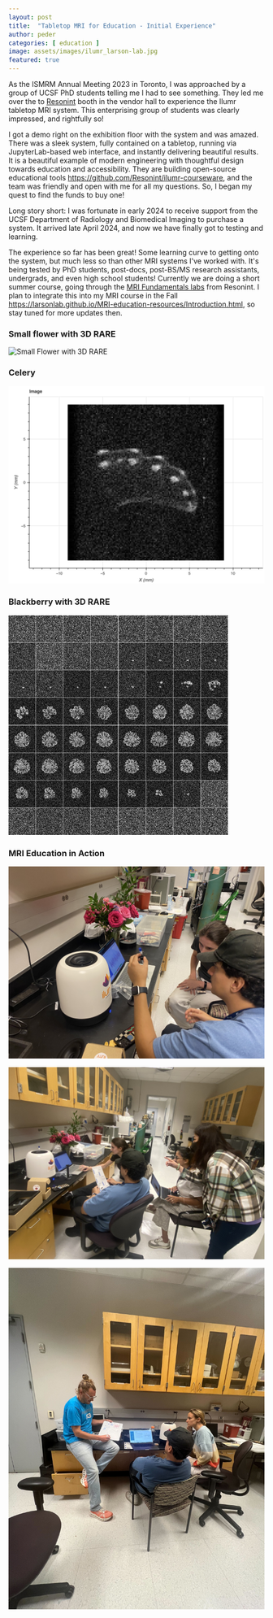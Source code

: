 ```yaml
---
layout: post
title:  "Tabletop MRI for Education - Initial Experience"
author: peder
categories: [ education ]
image: assets/images/ilumr_larson-lab.jpg
featured: true
---
```

As the ISMRM Annual Meeting 2023 in Toronto, I was approached by a group of UCSF PhD students telling me I had to see something.  They led me over the to [Resonint](https://www.resonint.com/) booth in the vendor hall to experience the Ilumr tabletop MRI system.  This enterprising group of students was clearly impressed, and rightfully so!  

I got a demo right on the exhibition floor with the system and was amazed.  There was a sleek system, fully contained on a tabletop, running via JupyterLab-based web interface, and instantly delivering beautiful results.  It is a beautiful example of modern engineering with thoughtful design towards education and accessibility.  They are building open-source educational tools <https://github.com/Resonint/ilumr-courseware>, and the team was friendly and open with me for all my questions.  So, I began my quest to find the funds to buy one!

Long story short: I was fortunate in early 2024 to receive support from the UCSF Department of Radiology and Biomedical Imaging to purchase a system.  It arrived late April 2024, and now we have finally got to testing and learning.

The experience so far has been great!  Some learning curve to getting onto the system, but much less so than other MRI systems I've worked with.  It's being tested by PhD students, post-docs, post-BS/MS research assistants, undergrads, and even high school students!  Currently we are doing a short summer course, going through the [MRI Fundamentals labs](https://github.com/Resonint/ilumr-courseware) from Resonint.  I plan to integrate this into my MRI course in the Fall <https://larsonlab.github.io/MRI-education-resources/Introduction.html>, so stay tuned for more updates then. 

### Small flower with 3D RARE

![Small Flower with 3D RARE](../assets/images/ilumr-flower.gif)

### Celery

![Celery](../assets/images/ilumr_cel2RAREinv.png)

### Blackberry with 3D RARE
![Blackberry with 3D RARE](../assets/images/ilumr-blackberry.png)

### MRI Education in Action
![Action!](../assets/images/ilumr_action1.jpg)

![Action!](../assets/images/ilumr_action2.jpg)

![Action!](../assets/images/ilumr_action3.jpg)

